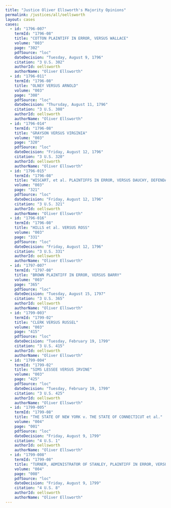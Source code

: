 ```yaml
---
title: "Justice Oliver Ellsworth's Majority Opinions"
permalink: /justices/all/oellsworth
layout: cases
cases:
  - id: "1796-007"
    termId: "1796-08"
    title: "COTTON PLAINTIFF IN ERROR, VERSUS WALLACE"
    volume: "003"
    page: "302"
    pdfSource: "loc"
    dateDecision: "Tuesday, August 9, 1796"
    citation: "3 U.S. 302"
    authorId: oellsworth
    authorName: "Oliver Ellsworth"
  - id: "1796-011"
    termId: "1796-08"
    title: "OLNEY VERSUS ARNOLD"
    volume: "003"
    page: "308"
    pdfSource: "loc"
    dateDecision: "Thursday, August 11, 1796"
    citation: "3 U.S. 308"
    authorId: oellsworth
    authorName: "Oliver Ellsworth"
  - id: "1796-014"
    termId: "1796-08"
    title: "GRAYSON VERSUS VIRGINIA"
    volume: "003"
    page: "320"
    pdfSource: "loc"
    dateDecision: "Friday, August 12, 1796"
    citation: "3 U.S. 320"
    authorId: oellsworth
    authorName: "Oliver Ellsworth"
  - id: "1796-015"
    termId: "1796-08"
    title: "WISCART, et al. PLAINTIFFS IN ERROR, VERSUS DAUCHY, DEFENDANT IN ERROR"
    volume: "003"
    page: "321"
    pdfSource: "loc"
    dateDecision: "Friday, August 12, 1796"
    citation: "3 U.S. 321"
    authorId: oellsworth
    authorName: "Oliver Ellsworth"
  - id: "1796-016"
    termId: "1796-08"
    title: "HILLS et al. VERSUS ROSS"
    volume: "003"
    page: "331"
    pdfSource: "loc"
    dateDecision: "Friday, August 12, 1796"
    citation: "3 U.S. 331"
    authorId: oellsworth
    authorName: "Oliver Ellsworth"
  - id: "1797-007"
    termId: "1797-08"
    title: "BROWN PLAINTIFF IN ERROR, VERSUS BARRY"
    volume: "003"
    page: "365"
    pdfSource: "loc"
    dateDecision: "Tuesday, August 15, 1797"
    citation: "3 U.S. 365"
    authorId: oellsworth
    authorName: "Oliver Ellsworth"
  - id: "1799-003"
    termId: "1799-02"
    title: "CLERK VERSUS RUSSEL"
    volume: "003"
    page: "415"
    pdfSource: "loc"
    dateDecision: "Tuesday, February 19, 1799"
    citation: "3 U.S. 415"
    authorId: oellsworth
    authorName: "Oliver Ellsworth"
  - id: "1799-004"
    termId: "1799-02"
    title: "SIMS LESSEE VERSUS IRVINE"
    volume: "003"
    page: "425"
    pdfSource: "loc"
    dateDecision: "Tuesday, February 19, 1799"
    citation: "3 U.S. 425"
    authorId: oellsworth
    authorName: "Oliver Ellsworth"
  - id: "1799-005"
    termId: "1799-08"
    title: "THE STATE OF NEW YORK v. THE STATE OF CONNECTICUT et al."
    volume: "004"
    page: "001"
    pdfSource: "loc"
    dateDecision: "Friday, August 9, 1799"
    citation: "4 U.S. 1"
    authorId: oellsworth
    authorName: "Oliver Ellsworth"
  - id: "1799-008"
    termId: "1799-08"
    title: "TURNER, ADMINISTRATOR OF STANLEY, PLAINTIFF IN ERROR, VERSUS THE PRESIDENT, DIRECTORS, AND COMPANY, OF THE BANK OF NORTH-AMERICA, DEFENDANTS"
    volume: "004"
    page: "008"
    pdfSource: "loc"
    dateDecision: "Friday, August 9, 1799"
    citation: "4 U.S. 8"
    authorId: oellsworth
    authorName: "Oliver Ellsworth"
---
```


